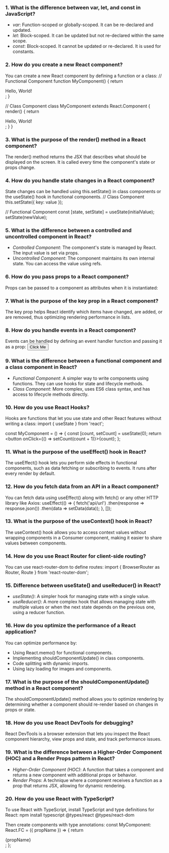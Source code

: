 ### 1. What is the difference between var, let, and const in JavaScript?
- *var*: Function-scoped or globally-scoped. It can be re-declared and updated.
- *let*: Block-scoped. It can be updated but not re-declared within the same scope.
- *const*: Block-scoped. It cannot be updated or re-declared. It is used for constants.

### 2. How do you create a new React component?
You can create a new React component by defining a function or a class:
// Functional Component
function MyComponent() {
    return <div>Hello, World!</div>;
}

// Class Component
class MyComponent extends React.Component {
    render() {
        return <div>Hello, World!</div>;
    }
}


### 3. What is the purpose of the render() method in a React component?
The render() method returns the JSX that describes what should be displayed on the screen. It is called every time the component's state or props change.

### 4. How do you handle state changes in a React component?
State changes can be handled using this.setState() in class components or the useState() hook in functional components.
// Class Component
this.setState({ key: value });

// Functional Component
const [state, setState] = useState(initialValue);
setState(newValue);


### 5. What is the difference between a controlled and uncontrolled component in React?
- *Controlled Component*: The component's state is managed by React. The input value is set via props.
- *Uncontrolled Component*: The component maintains its own internal state. You can access the value using refs.

### 6. How do you pass props to a React component?
Props can be passed to a component as attributes when it is instantiated:
<MyComponent propName="value" />


### 7. What is the purpose of the key prop in a React component?
The key prop helps React identify which items have changed, are added, or are removed, thus optimizing rendering performance in lists.

### 8. How do you handle events in a React component?
Events can be handled by defining an event handler function and passing it as a prop:
<button onClick={this.handleClick}>Click Me</button>


### 9. What is the difference between a functional component and a class component in React?
- *Functional Component*: A simpler way to write components using functions. They can use hooks for state and lifecycle methods.
- *Class Component*: More complex, uses ES6 class syntax, and has access to lifecycle methods directly.

### 10. How do you use React Hooks?
Hooks are functions that let you use state and other React features without writing a class:
import { useState } from 'react';

const MyComponent = () => {
    const [count, setCount] = useState(0);
    return <button onClick={() => setCount(count + 1)}>{count}</button>;
};


### 11. What is the purpose of the useEffect() hook in React?
The useEffect() hook lets you perform side effects in functional components, such as data fetching or subscribing to events. It runs after every render by default.

### 12. How do you fetch data from an API in a React component?
You can fetch data using useEffect() along with fetch() or any other HTTP library like Axios:
useEffect(() => {
    fetch('api/url')
        .then(response => response.json())
        .then(data => setData(data));
}, []);


### 13. What is the purpose of the useContext() hook in React?
The useContext() hook allows you to access context values without wrapping components in a Consumer component, making it easier to share values between components.

### 14. How do you use React Router for client-side routing?
You can use react-router-dom to define routes:
import { BrowserRouter as Router, Route } from 'react-router-dom';

<Router>
    <Route path="/about" component={About} />
</Router>


### 15. Difference between useState() and useReducer() in React?
- *useState()*: A simpler hook for managing state with a single value.
- *useReducer()*: A more complex hook that allows managing state with multiple values or when the next state depends on the previous one, using a reducer function.

### 16. How do you optimize the performance of a React application?
You can optimize performance by:
- Using React.memo() for functional components.
- Implementing shouldComponentUpdate() in class components.
- Code splitting with dynamic imports.
- Using lazy loading for images and components.

### 17. What is the purpose of the shouldComponentUpdate() method in a React component?
The shouldComponentUpdate() method allows you to optimize rendering by determining whether a component should re-render based on changes in props or state.

### 18. How do you use React DevTools for debugging?
React DevTools is a browser extension that lets you inspect the React component hierarchy, view props and state, and track performance issues.

### 19. What is the difference between a Higher-Order Component (HOC) and a Render Props pattern in React?
- *Higher-Order Component (HOC)*: A function that takes a component and returns a new component with additional props or behavior.
- *Render Props*: A technique where a component receives a function as a prop that returns JSX, allowing for dynamic rendering.

### 20. How do you use React with TypeScript?
To use React with TypeScript, install TypeScript and type definitions for React:
npm install typescript @types/react @types/react-dom

Then create components with type annotations:
const MyComponent: React.FC<PropsType> = ({ propName }) => {
    return <div>{propName}</div>;
};
